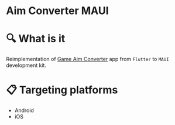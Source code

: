 # Aim Converter MAUI

# :mag: What is it

Reimplementation of [Game Aim Converter](https://apps.apple.com/us/app/game-aim-converter/id1618000036) app from `Flutter` to `MAUI` development kit.

# 📋 Targeting platforms

- Android
- iOS